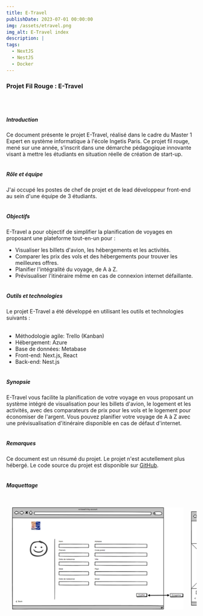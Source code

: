 ```yaml
---
title: E-Travel
publishDate: 2023-07-01 00:00:00
img: /assets/etravel.png
img_alt: E-Travel index
description: |
tags:
  - NextJS
  - NestJS
  - Docker
---
```


### Projet Fil Rouge : E-Travel
<br><br>

##### Introduction
Ce document présente le projet E-Travel, réalisé dans le cadre du Master 1 Expert en système informatique à l'école Ingetis Paris. Ce projet fil rouge, mené sur une année, s'inscrit dans une démarche pédagogique innovante visant à mettre les étudiants en situation réelle de création de start-up.
<br><br>

##### Rôle et équipe
J'ai occupé les postes de chef de projet et de lead développeur front-end au sein d'une équipe de 3 étudiants.
<br><br>

##### Objectifs
E-Travel a pour objectif de simplifier la planification de voyages en proposant une plateforme tout-en-un pour :

- Visualiser les billets d'avion, les hébergements et les activités.
- Comparer les prix des vols et des hébergements pour trouver les meilleures offres.
- Planifier l'intégralité du voyage, de A à Z.
- Prévisualiser l'itinéraire même en cas de connexion internet défaillante.
<br><br>

##### Outils et technologies
Le projet E-Travel a été développé en utilisant les outils et technologies suivants :
<br><br>
- Méthodologie agile: Trello (Kanban)
- Hébergement: Azure
- Base de données: Metabase
- Front-end: Next.js, React
- Back-end: Nest.js
<br><br>

##### Synopsie
E-Travel vous facilite la planification de votre voyage en vous proposant un système intégré de visualisation pour les billets d'avion, le logement et les activités, avec des comparateurs de prix pour les vols et le logement pour économiser de l'argent. Vous pouvez planifier votre voyage de A à Z avec une prévisualisation d'itinéraire disponible en cas de défaut d'internet.
<br><br>

##### Remarques
Ce document est un résumé du projet. Le projet n'est acutellement plus hébergé.
Le code source du projet est disponible sur [GitHub](https://github.com/ProximaPolaris/etravel).
<br><br>

##### Maquettage
<div class="section-maquettage">
  <div class="slider" id="slider">
    <div class="slide">
      <img src="../../../public/assets/maquettage/maquettage1.png" alt="Image 1" class="img-voyage">
    </div>
    <div class="slide">
      <img src="../../../public/assets/maquettage/maquettage2.png" alt="Image 2" class="img-voyage">
    </div>
    <div class="slide">
      <img src="../../../public/assets/maquettage/maquettage3.png" alt="Image 3" class="img-voyage">
    </div>
        <div class="slide">
      <img src="../../../public/assets/maquettage/maquettage4.png" alt="Image 3" class="img-voyage">
    </div>
        <div class="slide">
      <img src="../../../public/assets/maquettage/maquettage5.png" alt="Image 3" class="img-voyage">
    </div>
        <div class="slide">
      <img src="../../../public/assets/maquettage/maquettage6.png" alt="Image 3" class="img-voyage">
    </div>
        <div class="slide">
      <img src="../../../public/assets/maquettage/maquettage7.png" alt="Image 3" class="img-voyage">
    </div>
        <div class="slide">
      <img src="../../../public/assets/maquettage/maquettage8.png" alt="Image 3" class="img-voyage">
    </div>
        <div class="slide">
      <img src="../../../public/assets/maquettage/maquettage9.png" alt="Image 3" class="img-voyage">
    </div>
        <div class="slide">
      <img src="../../../public/assets/maquettage/maquettage10.png" alt="Image 3" class="img-voyage">
    </div>
        <div class="slide">
      <img src="../../../public/assets/maquettage/maquettage11.png" alt="Image 3" class="img-voyage">
    </div>
        <div class="slide">
      <img src="../../../public/assets/maquettage/maquettage12.png" alt="Image 3" class="img-voyage">
    </div>
</div>

<style>
.section-maquettage {
  overflow: hidden;
}

.slider {
  display: flex;
  justify-content: center;
  align-items: center;
  animation: scrollImages 40s linear infinite;
  gap: 20px;
  @media screen and (min-width: 1200px) {
    animation: scrollImages 50s linear infinite;
  }
}

.slide {
  flex-shrink: 0;
  width: 90%;
  @media screen and (min-width: 1200px) {
    width: 50%;
  }
}

@keyframes scrollImages {
  0% {
    transform: translateX(0);
  }
  100% {
    transform: translateX(-1100%);
  }
}

@media screen and (min-width: 1200px) {
  @keyframes scrollImages {
    100% {
      transform: translateX(-600%);
    }
  }
}

</style>